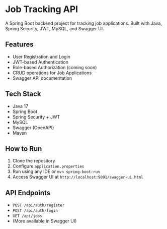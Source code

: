 # Job Tracking API

A Spring Boot backend project for tracking job applications. Built with Java, Spring Security, JWT, MySQL, and Swagger UI.

## Features

- User Registration and Login
- JWT-based Authentication
- Role-based Authorization (coming soon)
- CRUD operations for Job Applications
- Swagger API documentation

## Tech Stack

- Java 17
- Spring Boot
- Spring Security + JWT
- MySQL
- Swagger (OpenAPI)
- Maven

## How to Run

1. Clone the repository
2. Configure `application.properties`
3. Run using any IDE or `mvn spring-boot:run`
4. Access Swagger UI at `http://localhost:9091/swagger-ui.html`

## API Endpoints

- `POST /api/auth/register`
- `POST /api/auth/login`
- `GET /api/jobs`
- (More available in Swagger UI)
